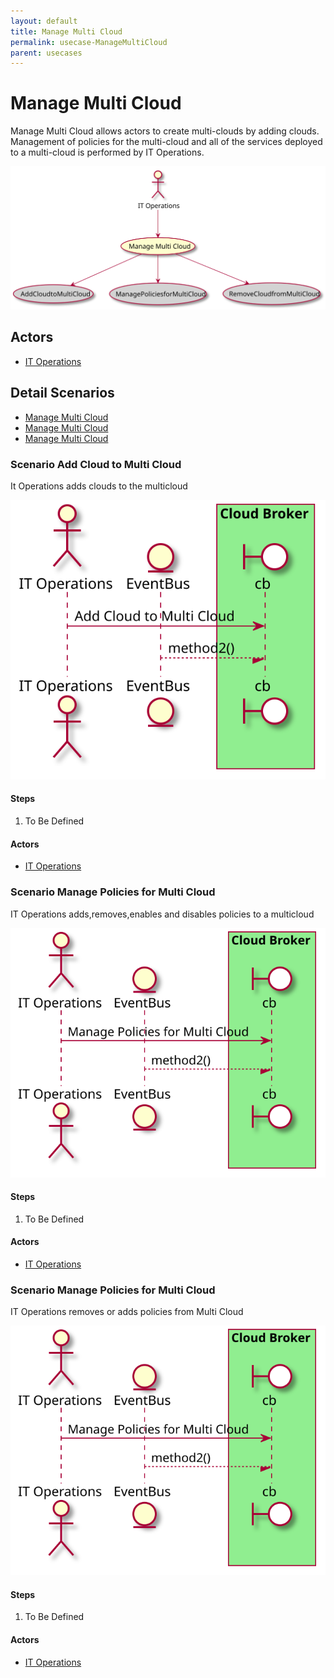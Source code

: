 ```yaml
---
layout: default
title: Manage Multi Cloud
permalink: usecase-ManageMultiCloud
parent: usecases
---
```


# Manage Multi Cloud

Manage Multi Cloud allows actors to create multi-clouds by adding clouds. Management of policies for the multi-cloud and all of the services deployed to a multi-cloud is performed by IT Operations.

![Activities Diagram](./activities.svg)

## Actors

* [IT Operations](actor-itops)


## Detail Scenarios

* [Manage Multi Cloud](#scenario-AddCloudtoMultiCloud)
* [Manage Multi Cloud](#scenario-ManagePoliciesforMultiCloud)
* [Manage Multi Cloud](#scenario-RemoveCloudfromMultiCloud)

  
### Scenario Add Cloud to Multi Cloud

It Operations adds clouds to the multicloud

![Scenario AddCloudtoMultiCloud](./addcloudtomulticloud.svg)

#### Steps

1. To Be Defined


#### Actors

* [IT Operations](actor-itops)


### Scenario Manage Policies for Multi Cloud

IT Operations adds,removes,enables and disables policies to a multicloud

![Scenario ManagePoliciesforMultiCloud](./managepoliciesformulticloud.svg)

#### Steps

1. To Be Defined


#### Actors

* [IT Operations](actor-itops)


### Scenario Manage Policies for Multi Cloud

IT Operations removes or adds policies from Multi Cloud

![Scenario ManagePoliciesforMultiCloud](./managepoliciesformulticloud.svg)

#### Steps

1. To Be Defined


#### Actors

* [IT Operations](actor-itops)



